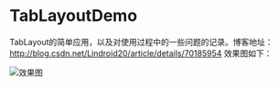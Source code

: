 # TabLayoutDemo
TabLayout的简单应用，以及对使用过程中的一些问题的记录。博客地址：http://blog.csdn.net/Lindroid20/article/details/70185954
效果图如下：

![效果图](https://segmentfault.com/img/remote/1460000009643935)
